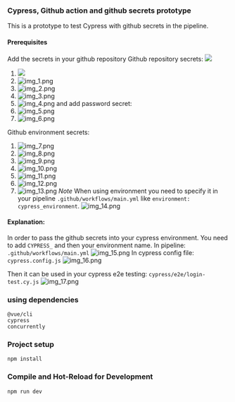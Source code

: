 ### Cypress, Github action and github secrets prototype 

This is a prototype to test Cypress with github secrets in the pipeline.

#### Prerequisites 
Add the secrets in your github repository
Github repository secrets:
<img src="img.png">
1. <img src="img.png">
2. ![img_1.png](img_1.png)
3. ![img_2.png](img_2.png)
4. ![img_3.png](img_3.png)
5. ![img_4.png](img_4.png)
and add password secret:
6. ![img_5.png](img_5.png)
7. ![img_6.png](img_6.png)

Github environment secrets:
1. ![img_7.png](img_7.png)
2. ![img_8.png](img_8.png)
3. ![img_9.png](img_9.png)
4. ![img_10.png](img_10.png)
5. ![img_11.png](img_11.png)
6. ![img_12.png](img_12.png)
7. ![img_13.png](img_13.png)
*Note*
When using environment you need to specify it in your pipeline ```.github/workflows/main.yml``` like ```environment: cypress_environment```.
![img_14.png](img_14.png)


#### Explanation: 
In order to pass the github secrets into your cypress environment. You need to add
```CYPRESS_``` and then your environment name.
In pipeline: ```.github/workflows/main.yml```
![img_15.png](img_15.png)
In cypress config file: ```cypress.config.js```
![img_16.png](img_16.png)

Then it can be used in your cypress e2e testing: ```cypress/e2e/login-test.cy.js```
![img_17.png](img_17.png)

### using dependencies
```
@vue/cli
cypress
concurrently
```

### Project setup
```
npm install
```

### Compile and Hot-Reload for Development

```
npm run dev
```

